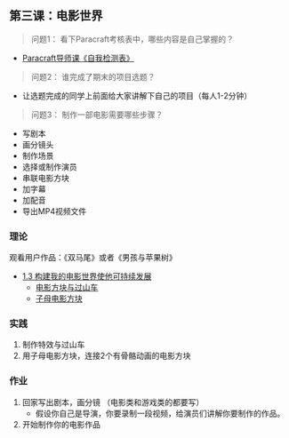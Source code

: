 ## 第三课：电影世界

> 问题1： 看下Paracraft考核表中，哪些内容是自己掌握的？

- [Paracraft导师课《自我检测表》](/official/docs/teach/lessons/paracraft_exams)

> 问题2： 谁完成了期末的项目选题？

- 让选题完成的同学上前面给大家讲解下自己的项目（每人1-2分钟）

> 问题3： 制作一部电影需要哪些步骤？

- 写剧本
- 画分镜头
- 制作场景
- 选择或制作演员
- 串联电影方块
- 加字幕
- 加配音
- 导出MP4视频文件

### 理论

观看用户作品：《双马尾》或者《男孩与苹果树》

- [1.3 构建我的电影世界使他可持续发展](/official/docs/UserGuide/moviemaking/intro)
    - [电影方块与过山车](/official/docs/UserGuide/moviemaking/roller_coaster)
    - [子母电影方块](/official/docs/UserGuide/moviemaking/mother_block)
       
### 实践

1. 制作特效与过山车
2. 用子母电影方块，连接2个有骨骼动画的电影方块

### 作业
1. 回家写出剧本，画分镜 （电影类和游戏类的都要写）
   - 假设你自己是导演，你要录制一段视频，给演员们讲解你要制作的作品。
2. 开始制作你的电影作品


